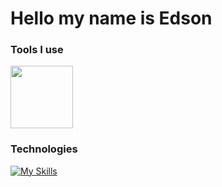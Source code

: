
# Hello my name is Edson

### Tools I use
<img heigh=100 width=100 src="https://discordjs.guide/meta-image.png"/>

###  Technologies
[![My Skills](https://skillicons.dev/icons?i=js,vscode,ts,html,css,yarn,npm)](https://skillicons.dev)
